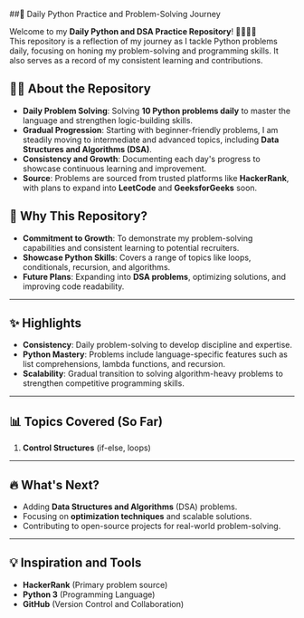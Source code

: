 
##🚀 Daily Python Practice and Problem-Solving Journey

Welcome to my **Daily Python and DSA Practice Repository**! 👩‍💻👨‍💻  
This repository is a reflection of my journey as I tackle Python problems daily, focusing on honing my problem-solving and programming skills. It also serves as a record of my consistent learning and contributions.



## 🧑‍🏫 About the Repository

- **Daily Problem Solving**: Solving **10 Python problems daily** to master the language and strengthen logic-building skills.
- **Gradual Progression**: Starting with beginner-friendly problems, I am steadily moving to intermediate and advanced topics, including **Data Structures and Algorithms (DSA)**.
- **Consistency and Growth**: Documenting each day's progress to showcase continuous learning and improvement.
- **Source**: Problems are sourced from trusted platforms like **HackerRank**, with plans to expand into **LeetCode** and **GeeksforGeeks** soon.


## 📌 Why This Repository?

- **Commitment to Growth**: To demonstrate my problem-solving capabilities and consistent learning to potential recruiters.
- **Showcase Python Skills**: Covers a range of topics like loops, conditionals, recursion, and algorithms.
- **Future Plans**: Expanding into **DSA problems**, optimizing solutions, and improving code readability.

---

## ✨ Highlights

- **Consistency**: Daily problem-solving to develop discipline and expertise.  
- **Python Mastery**: Problems include language-specific features such as list comprehensions, lambda functions, and recursion.
- **Scalability**: Gradual transition to solving algorithm-heavy problems to strengthen competitive programming skills.  

---

## 📊 Topics Covered (So Far)

1. **Control Structures** (if-else, loops)


---

## 🔥 What's Next?

- Adding **Data Structures and Algorithms** (DSA) problems.  
- Focusing on **optimization techniques** and scalable solutions.  
- Contributing to open-source projects for real-world problem-solving.

---

## 💡 Inspiration and Tools

- **HackerRank** (Primary problem source)  
- **Python 3** (Programming Language)  
- **GitHub** (Version Control and Collaboration)

  

